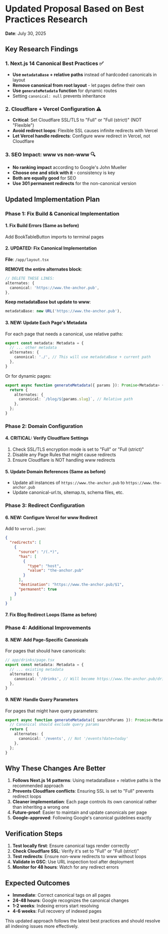 # Updated Proposal Based on Best Practices Research

**Date**: July 30, 2025

## Key Research Findings

### 1. Next.js 14 Canonical Best Practices ✅
- **Use `metadataBase` + relative paths** instead of hardcoded canonicals in layout
- **Remove canonical from root layout** - let pages define their own
- **Use `generateMetadata` function** for dynamic routes
- Setting `canonical: null` prevents inheritance

### 2. Cloudflare + Vercel Configuration ⚠️
- **Critical**: Set Cloudflare SSL/TLS to "Full" or "Full (strict)" (NOT "Flexible")
- **Avoid redirect loops**: Flexible SSL causes infinite redirects with Vercel
- **Let Vercel handle redirects**: Configure www redirect in Vercel, not Cloudflare

### 3. SEO Impact: www vs non-www 🔍
- **No ranking impact** according to Google's John Mueller
- **Choose one and stick with it** - consistency is key
- **Both are equally good** for SEO
- **Use 301 permanent redirects** for the non-canonical version

## Updated Implementation Plan

### Phase 1: Fix Build & Canonical Implementation

#### 1. Fix Build Errors (Same as before)
Add BookTableButton imports to terminal pages

#### 2. **UPDATED**: Fix Canonical Implementation
**File**: `/app/layout.tsx`

**REMOVE the entire alternates block**:
```typescript
// DELETE THESE LINES:
alternates: {
  canonical: 'https://www.the-anchor.pub',
},
```

**Keep metadataBase but update to www**:
```typescript
metadataBase: new URL('https://www.the-anchor.pub'),
```

#### 3. **NEW**: Update Each Page's Metadata
For each page that needs a canonical, use relative paths:
```typescript
export const metadata: Metadata = {
  // ... other metadata
  alternates: {
    canonical: './', // This will use metadataBase + current path
  },
}
```

Or for dynamic pages:
```typescript
export async function generateMetadata({ params }): Promise<Metadata> {
  return {
    alternates: {
      canonical: `/blog/${params.slug}`, // Relative path
    },
  };
}
```

### Phase 2: Domain Configuration

#### 4. **CRITICAL**: Verify Cloudflare Settings
1. Check SSL/TLS encryption mode is set to "Full" or "Full (strict)"
2. Disable any Page Rules that might cause redirects
3. Ensure Cloudflare is NOT handling www redirects

#### 5. Update Domain References (Same as before)
- Update all instances of `https://www.the-anchor.pub` to `https://www.the-anchor.pub`
- Update canonical-url.ts, sitemap.ts, schema files, etc.

### Phase 3: Redirect Configuration

#### 6. **NEW**: Configure Vercel for www Redirect
Add to `vercel.json`:
```json
{
  "redirects": [
    {
      "source": "/(.*)",
      "has": [
        {
          "type": "host",
          "value": "the-anchor.pub"
        }
      ],
      "destination": "https://www.the-anchor.pub/$1",
      "permanent": true
    }
  ]
}
```

#### 7. Fix Blog Redirect Loops (Same as before)

### Phase 4: Additional Improvements

#### 8. **NEW**: Add Page-Specific Canonicals
For pages that should have canonicals:
```typescript
// app/drinks/page.tsx
export const metadata: Metadata = {
  // ... existing metadata
  alternates: {
    canonical: '/drinks', // Will become https://www.the-anchor.pub/drinks
  },
}
```

#### 9. **NEW**: Handle Query Parameters
For pages that might have query parameters:
```typescript
export async function generateMetadata({ searchParams }): Promise<Metadata> {
  // Canonical should exclude query params
  return {
    alternates: {
      canonical: '/events', // Not '/events?date=today'
    },
  };
}
```

## Why These Changes Are Better

1. **Follows Next.js 14 patterns**: Using metadataBase + relative paths is the recommended approach
2. **Prevents Cloudflare conflicts**: Ensuring SSL is set to "Full" prevents redirect loops
3. **Cleaner implementation**: Each page controls its own canonical rather than inheriting a wrong one
4. **Future-proof**: Easier to maintain and update canonicals per page
5. **Google-approved**: Following Google's canonical guidelines exactly

## Verification Steps

1. **Test locally first**: Ensure canonical tags render correctly
2. **Check Cloudflare SSL**: Verify it's set to "Full" or "Full (strict)"
3. **Test redirects**: Ensure non-www redirects to www without loops
4. **Validate in GSC**: Use URL inspection tool after deployment
5. **Monitor for 48 hours**: Watch for any redirect errors

## Expected Outcomes

- **Immediate**: Correct canonical tags on all pages
- **24-48 hours**: Google recognizes the canonical changes
- **1-2 weeks**: Indexing errors start resolving
- **4-6 weeks**: Full recovery of indexed pages

This updated approach follows the latest best practices and should resolve all indexing issues more effectively.